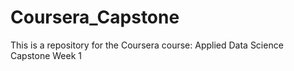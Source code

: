 # Coursera_Capstone
This is a repository for the Coursera course: Applied Data Science Capstone Week 1
